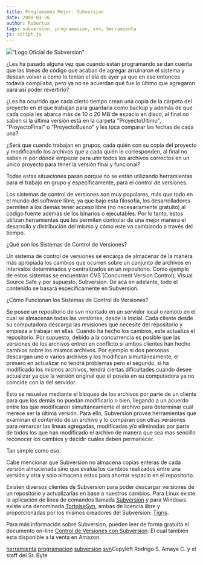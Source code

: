 ```yaml
---
title: Programemos Mejor: Subversion
date: 2008-03-26
author: Robertux
tags: subversion, programacion, svn, herramienta
js: script.js
---
```


[![](http://bp0.blogger.com/_jH77WNrMVRA/R-qoq_a907I/AAAAAAAAAw0/r4Ho663evOs/s320/subversion_logo_hor-468x64.png)](http://bp0.blogger.com/_jH77WNrMVRA/R-qoq_a907I/AAAAAAAAAw0/r4Ho663evOs/s1600-h/subversion_logo_hor-468x64.png)"Logo Oficial de
      Subversion"

¿Les ha pasado alguna vez que cuando están programando se
      dan cuenta que las líneas de código que acaban de agregar arruinaron el sistema y desean
      volver a como lo tenían el día de ayer ya que en ese entonces todavía compilaba, pero ya no se
      acuerdan qué fue lo último que agregaron para así poder revertirlo?

¿Les ha ocurrido que cada cierto tiempo crean una copia de la carpeta del proyecto en el
      que trabajan para guardarla como backup y además de que cada copia les abarca más de 10 o 20
      MB de espacio en disco, al final no saben si la última versión está en la carpeta
      "ProyectoUltimo", "ProyectoFinal" o "ProyectoBueno" y les toca comparar las fechas de cada
      una?

¿Será que cuando trabajan en grupos, cada quién con su copia del
      proyecto y modificando los archivos que a cada quién le corresponden, al final no saben ni por
      dónde empezar para unir todos los archivos correctos en un único proyecto para tener la
      versión final y funcional?

Todas estas situaciones pasan porque no se
      están utilizando herramientas para el trabajo en grupo y específicamente, para el control de
      versiones.

Los sistemas de control de versiones son muy populares, más
      que todo en el mundo del software libre, ya que bajo esta filosofía, los desarrolladores
      permiten a los demás tener acceso libre (no necesariamente gratuito) al código fuente además
      de los binarios o ejecutables. Por lo tanto, estos utilizan herramientas que les permiten
      controlar de una mejor manera el desarrollo y distribución del mismo y cómo este va cambiando
      a través del tiempo.

¿Qué son los Sistemas de Control de
      Versiones?

Un sistema de control de versiones
      se encarga de almacenar de la manera más apropiada los cambios que ocurren sobre un conjunto
      de archivos en intervalos determinados y centralizados en un repositorio. Como ejemplo de
      estos sistemas se encuentran CVS (Concurrent Version Control), Visual Source Safe y por
      supuesto, Subversion. De acá en adelante, todo el contenido se basará específicamente en
      Subversion.

¿Cómo Funcionan los Sistemas de Control de
      Versiones?

Se posee un repositorio de svn
      montado en un servidor local o remoto en el cual se almacenan todas las versiones, desde la
      inicial. Cada cliente desde su computadora descarga las revisiones que necesite del
      repositorio y empieza a trabajar en ellas. Cuando ha hecho los cambios, este actualiza el
      repositorio. Por supuesto, debido a la concurrencia es posible que las versiones de los
      archivos entren en conflicto si ambos clientes han hecho cambios sobre los mismos archivos.
      Por ejemplo si dos personas descargan uno o varios archivos y los modifican simultáneamente,
      el primero en actualizar no tendrá problemas pero el segundo, si ha modificado los mismos
      archivos, tendrá ciertas dificultades cuando desee actualizar ya que la versión original que
      el poseía en su computadora ya no coincide con la del servidor.

Esto se
      resuelve mediante el bloqueo de los archivos por parte de un cliente para que los demás no
      puedan modificarlo o bien, llegando a un acuerdo entre los que modificaron simultáneamente el
      archivo para determinar cuál merece ser la última versión. Para ello, Subversion provee
      herramientas que examinan el contenido de un archivo y lo comparan con otras versiones para
      remarcar las líneas agregadas, modificadas y/o eliminadas por parte de todos los que han
      modificado el archivo de manera que sea mas sencillo reconocer los cambios y decidir cuáles
      deben permanecer.

Tan simple como eso.

Cabe
      mencionar que Subversion no almacena copias enteras de cada versión almacenada sino que evalúa
      los cambios realizados entre una versión y otra y solo almacena estos para ahorrar espacio en
      el repositorio.

Existen diversos clientes de Subversion para poder
      descargar versiones de un repositorio y actualizarlas en base a nuestros cambios. Para Linux
      existe la aplicación de línea de comandos llamada [Subversion](http://packages.debian.org/subversion) y para Windows existe una
      denominada [TortoiseSvn](http://tortoisesvn.tigris.org/), ambas de
      licencia libre y proporcionadas por los mismos creadores del Subversion: [Tigris](http://www.tigris.org/).

Para más información
      sobre Subversion, pueden leer de forma gratuita el documento on-line [Control de Versiones con Subversion](http://svnbook.red-bean.com/). El cual
      también esta disponible a la venta en Amazon.

[herramienta](http://www.blogalaxia.com/tags/herramienta) [programacion](http://www.blogalaxia.com/tags/programacion) [subversion](http://www.blogalaxia.com/tags/subversion) [svn](http://www.blogalaxia.com/tags/svn)Copyleft Rodrigo S. Amaya C. y el staff del Sr.
      Byte
